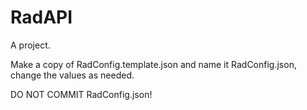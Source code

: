 # RadAPI
A project.

Make a copy of RadConfig.template.json and name it RadConfig.json, change the values as needed.

DO NOT COMMIT RadConfig.json! 

